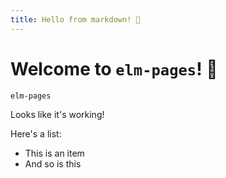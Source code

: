 ```yaml
---
title: Hello from markdown! 👋
---
```


# Welcome to `elm-pages`! 🚀

`elm-pages`

Looks like it's working!

Here's a list:

- This is an item
- And so is this
